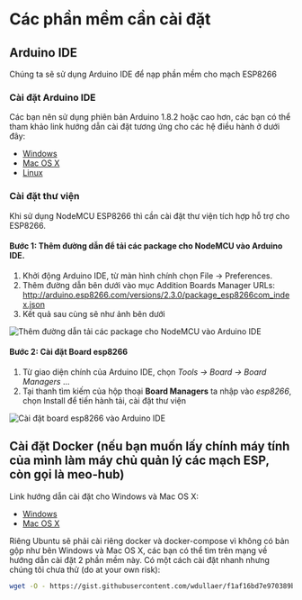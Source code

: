 # Các phần mềm cần cài đặt
## Arduino IDE
Chúng ta sẽ sử dụng Arduino IDE để nạp phần mềm cho mạch ESP8266

### Cài đặt Arduino IDE
Các bạn nên sử dụng phiên bản Arduino 1.8.2 hoặc cao hơn, các bạn có thể tham khảo link hướng dẫn cài đặt tương ứng cho các hệ điều hành ở dưới đây:
- [Windows](https://www.arduino.cc/en/Guide/Windows)
- [Mac OS X](https://www.arduino.cc/en/Guide/MacOSX)
- [Linux](https://www.arduino.cc/en/Guide/Linux)

### Cài đặt thư viện 

Khi sử dụng NodeMCU ESP8266 thì cần cài đặt thư viện tích hợp hỗ trợ cho ESP8266.

#### Bước 1: Thêm đường dẫn để tải các package cho NodeMCU vào Arduino IDE.

1. Khởi động Arduino IDE, từ màn hình chính chọn File → Preferences. 
2. Thêm đường dẫn bên dưới vào mục Addition Boards Manager URLs: http://arduino.esp8266.com/versions/2.3.0/package_esp8266com_index.json
3. Kết quả sau cùng sẽ như ảnh bên dưới

![](https://raw.githubusercontent.com/makerhanoi/meo-guide/master/step1.png "Thêm đường dẫn tải các package cho NodeMCU vào Arduino IDE")

#### Bước 2: Cài đặt Board esp8266

1. Từ giao diện chính của Arduino IDE, chọn *Tools → Board → Board Managers* ...
2. Tại thanh tìm kiếm của hộp thoại **Board Managers** ta nhập vào *esp8266*, chọn Install để tiến hành tải, cài đặt thư viện 

![](https://raw.githubusercontent.com/makerhanoi/meo-guide/master/step2.png "Cài đặt board esp8266 vào Arduino IDE")

## Cài đặt Docker (nếu bạn muốn lấy chính máy tính của mình làm máy chủ quản lý các mạch ESP, còn gọi là meo-hub)

Link hướng dẫn cài đặt cho Windows và Mac OS X:

- [Windows](https://docs.docker.com/docker-for-windows/install/)
- [Mac OS X](https://docs.docker.com/docker-for-mac/install/#download-docker-for-mac)

Riêng Ubuntu sẽ phải cài riêng docker và docker-compose vì không có bản gộp như bên Windows và Mac OS X, các bạn có thể tìm trên mạng về hướng dẫn cài đặt 2 phần mềm này. Có một cách cài đặt nhanh nhưng chúng tôi chưa thử (do at your own risk):

```bash
wget -O - https://gist.githubusercontent.com/wdullaer/f1af16bd7e970389bad3/raw/install.sh| bash
```
